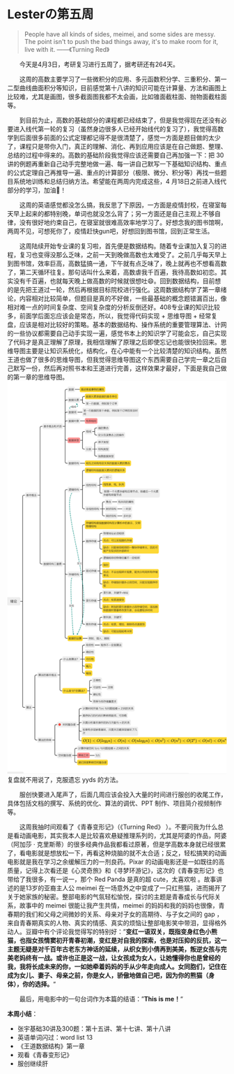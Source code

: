 # Lesterの第五周

> People have all kinds of sides, meimei, and some sides are messy. The point isn't to push the bad things away, it's to make room for it, live with it. ——《Turning Red》

&emsp;&emsp;今天是4月3日，考研复习进行五周了，据考研还有264天。

&emsp;&emsp;这周的高数主要学习了一些微积分的应用、多元函数积分学、三重积分、第一二型曲线曲面积分等知识，目前感觉第十八讲的知识可能在计算量、方法和画图上比较难，尤其是画图，很多截面图我都不太会画，比如锥面截柱面、抛物面截柱面等。

&emsp;&emsp;到目前为止，高数的基础部分的课程都已经结束了，但是我觉得现在还没有必要进入线代第一轮的复习（虽然身边很多人已经开始线代的复习了），我觉得高数学到后面很多前面的公式定理都记得不是很清楚了，感觉一方面是题目做的太少了，课程只是带你入门，真正的理解、消化、再到应用应该是在自己做题、整理、总结的过程中得来的。高数的基础阶段我觉得应该还需要自己再加强一下：把 30 讲的例题再重新自己动手完整地做一遍、每一讲自己默写一下基础知识结构、重点的公式定理自己再推导一遍、重点的计算部分（极限、微分、积分等）再找一些题目系统地训练和总结归纳方法。希望能在两周内完成这些，4 月18日之前进入线代部分的学习，加油💪！

&emsp;&emsp;这周的英语感觉都没怎么搞，我反思了下原因，一方面是疫情封校，在寝室每天早上起来的都特别晚，单词也就没怎么背了；另一方面还是自己主观上不够自律，没有很好地约束自己，在寝室就很难高效率地学习了。好想念我的图书馆啊，两周不见，可想死你了，疫情赶快gun吧，好想回到图书馆，回到正常生活。

&emsp;&emsp;这周陆续开始专业课的复习啦，首先便是数据结构。随着专业课加入复习的进程，复习也变得没那么乏味，之前一天到晚做高数也太难受了。之前几乎每天早上到图书馆，效率巨高，高数猛搞一通，下午就有点乏味了，晚上就再也不想看高数了，第二天循环往复。那句话叫什么来着，高数虐我千百遍，我待高数如初恋。其实没有千百遍，也就每天晚上做高数的时候就很想吐😄。回到数据结构，目前想的是先把王道过一轮，然后再根据目标院校进行强化。这周数据结构学了第一章绪论，内容相对比较简单，但题目是真的不好做，一些最基础的概念题错漏百出，像相对难一点的时间复杂度、空间复杂度的分析反倒还好。408专业课的知识比较多，前面学后面忘应该会是常态，所以，我觉得代码实现 + 思维导图 + 经常复盘，应该是相对比较好的策略。基本的数据结构、操作系统的重要管理算法、计网的一些协议都需要自己动手实现一遍，感觉书本上的知识学了可能会忘，自己实现了代码才是真正理解了原理，我相信理解了原理之后即使忘记也能很快捡回来。思维导图主要是让知识系统化，结构化，在心中能有一个比较清楚的知识结构。虽然王道也做了很多的思维导图，但我觉得思维导图这个东西需要自己学完一章之后自己默写一份，然后再对照书本和王道进行完善，这样效果才最好，下面是我自己做的第一章的思维导图。
![map](../mindmap/ds/ds_ch1.png)
复盘就不用说了，克服遗忘 yyds 的方法。

&emsp;&emsp;服创快要进入尾声了，后面几周应该会投入大量的时间进行服创的收尾工作，具体包括文档的撰写、系统的优化、算法的调优、PPT 制作、项目简介视频制作等。

&emsp;&emsp;这周我抽时间观看了《青春变形记》（《Turning Red》 ）。不要问我为什么总是看动画电影，其实我本人是比较喜欢悬疑推理系列的，尤其是阿婆的作品，阿婆（阿加莎 · 克里斯蒂）的很多经典作品我都看过原著，但是学高数本身就已经很累了，看电影就是想放松一下，再看这种烧脑的就不太合适；反之，轻松搞笑的动画电影就是我在学习之余缓解压力的一剂良药。Pixar 的动画电影还是一如既往的高质量，记得上次看还是《心灵奇旅》和《寻梦环游记》，这次的《青春变形记》也带给了我很多，有一说一，那个 Red Panda 是真的超 cute，太喜欢啦 。故事讲述的是13岁的亚裔主人公 meimei 在一场意外之中变成了一只红熊猫，进而揭开了关于她家族的秘密。整部电影的气氛轻松愉悦，探讨的主题是青春成长与代际关系，故事中的 meimei 很能让我产生共情，meimei 的妈妈和我的妈妈也很像，青春期的我们和父母之间微妙的关系、母亲对子女的高期待、与子女之间的 gap ，来自青春期真实的人物、真实的情感、真实的烦恼让整部电影笑中带泪，显得格外动人。豆瓣中有个评论我觉得写的特别好：”**变红一语双关，既指变身红色小熊猫，也指女孩情窦初开青春初潮，变红是对自我的探索，也是对压抑的反抗，这一主题无疑是对千百年古老东方神话的延续，从织女到小倩再到美美，叛逆女孩与完美老妈终有一战。或许也正是这一战，让女孩成为女人，让她懂得你也是曾经的我，我将长成未来的你，一如她牵着妈妈的手从少年走向成人。女同胞们，记住在成为女儿、妻子、母亲之前，你是女人，骄傲地做自己吧，因为你的熊猫（身体），你的选择。**“

&emsp;&emsp;最后，用电影中的一句台词作为本篇的结语：”**This is me！**“

**本周小结**：

* 张宇基础30讲及300题：第十五讲、第十七讲、第十八讲
* 英语单词闪过：word list 13
* 《王道数据结构》第一章
* 观看《青春变形记》
* 服创继续肝
